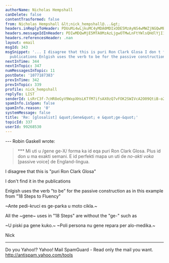 ```yaml
---
authorName: Nicholas Hempshall
canDelete: false
contentTrasformed: false
from: Nicholas Hempshall &lt;nick_hempshall@...&gt;
headers.inReplyToHeader: PDUuMi4wLjkuMC4yMDA0MDIxODE5MzAyNS4wMWZjNGQwMEBwYWNpZmljLm5ldC5hdT4=
headers.messageIdInHeader: PDIwMDQwMjE5MTA0MzAzLjgwOTMwLnFtYWlsQHdlYjI1MDA4Lm1haWwudWtsLnlhaG9vLmNvbT4=
headers.referencesHeader: .nan
layout: email
msgId: 343
msgSnippet: '... I disagree that this is puri Ron Clark Glosa I don t find it in the
  publications Enlgish uses the verb to be for the passive construction as in this'
nextInTime: 344
nextInTopic: 347
numMessagesInTopic: 11
postDate: '1077187383'
prevInTime: 342
prevInTopic: 339
profile: nick_hempshall
replyTo: LIST
senderId: LsRrC3f-7cHR8eGyV9WxpXHsLKTfM7ifsAX0zQ7vFOK2SWIVcA2O09QtiB-o2jv2YdEJrZVxEycy1m8QGOlsAMWCZTubE-e_pFNFUJBD-bhDjWzOXi0
spamInfo.isSpam: false
spamInfo.reason: '0'
systemMessage: false
title: 'Re: [glosalist] &quot;Gene&quot; e &quot;ge-&quot;'
topicId: 337
userId: 99268530
---
```


--- Robin Gaskell wrote:

> ***  Mi uti u /gene ge-X/ forma ka id eqa puri Ron
> Clark Glosa.  Plus id 
> don u ma exakti semani.  E id perfekti mapa un uti
> de _no-akti 
> voka_  [passive voice] de England-lingua.

I disagree that this is "puri Ron Clark Glosa"

I don't find it in the publications

Enlgish uses the verb "to be" for the passive
construction as in this example from "18 Steps to
Fluency"

~Ante pedi-kruci es ge-parka u moto cikla.~

All the ~gene~ uses in "18 Steps" are without
the "ge-" such as

~U piski pa gene kuko.~
~Poli persona nu gene repara per alo-medika.~

Nick

__________________________________
Do you Yahoo!?
Yahoo! Mail SpamGuard - Read only the mail you want.
http://antispam.yahoo.com/tools

